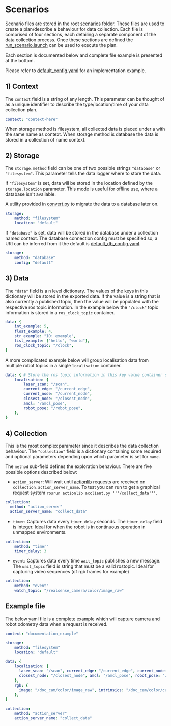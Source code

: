 # Scenarios

Scenario files are stored in the root [scenarios](../scenarios) folder. 
These files are used to create a plan/describe a behaviour for data collection.
Each file is comprised of four sections, each detailing a separate component of the data collection process.
Once these sections are defined the [run_scenario.launch](../launch/run_scenario.launch) can be used to execute the plan.

Each section is documented below and complete file example is presented at the bottom.

Please refer to [default_config.yaml](../scenarios/default_config.yaml) for an implementation example.

## 1) Context

The `context` field is a string of any length.
This parameter can be thought of as a unique identifier to describe the type/location/time of your data collection plan.
 
```yaml
context: "context-here"
```

When storage method is filesystem, all collected data is placed under a with the same name as context. 
When storage method is database the data is stored in a collection of name context.

## 2) Storage

The `storage.method` field can be one of two possible strings `"database"` or `"filesystem"`.
This parameter tells the data logger where to store the data. 

If `"filesystem"` is set, data will be stored in the location defined by the `storage.location` parameter.
This mode is useful for offline use, where a database isn't available. 

A utility provided in [convert.py](../scripts/convert.py) to migrate the data to a database later on.

```yaml
storage: 
    method: "filesystem"
    location: "default"
```

If `"database"` is set, data will be stored in the database under a collection named context. 
The database connection config must be specified so, a URI can be inferred from it the default is 
[default_db_config.yaml](../config/default_db_config.yaml).
 
```yaml
storage: 
    method: "database"
    config: "default" 
```

## 3) Data

The `"data"` field is a n level dictionary. The values of the keys in this dictionary will be stored 
in the exported data. If the value is a string that is also currently a published topic, then the value will be populated with
the respective ros topic information.
In the example below the `"/clock"` topic information is stored in a `ros_clock_topic` container.

```yaml
data: {
    int_example: 5,
    float_example: 4,
    str_example: "ID: example",
    list_example: ["hello", "world"],
    ros_clock_topic: "/clock",
}
```

A more complicated example below will group localisation data from multiple robot topics in a single `localisation` container.

```yaml
data: { # Store the ros topic information in this key value container structure
    localisation: {
        laser_scan: "/scan",
        current_edge: "/current_edge",
        current_node: "/current_node",
        closest_node: "/closest_node",
        amcl: "/amcl_pose",
        robot_pose: "/robot_pose",
    },
}
```

## 4) Collection

This is the most complex parameter since it describes the data collection behaviour. The `"collection"` field is 
a dictionary containing some required and optional parameters depending upon which parameter is set for `name`. 

The `method` sub-field defines the exploration behaviour. 
There are five possible options described below: 

 - `action_server`: Will wait until [actionlib](http://wiki.ros.org/actionlib/Tutorials) requests are received on 
 `collection.action_server_name`. To test you can run to get a graphical request system `rosrun actionlib axclient.py '''/collect_data'''`. 
```yaml
collection:
  method: "action_server"
  action_server_name: "collect_data"
```
 - `timer`: Captures data every `timer_delay` seconds. The `timer_delay` field is integer. 
 Ideal for when the robot is in continuous operation in unmapped environments.
```yaml
collection:
    method: "timer"
    timer_delay: 3
```
 - `event`: Captures data every time `wait_topic` publishes a new message. The `wait_topic` field is string that must 
 be a valid rostopic. 
 Ideal for capturing video sequences (of rgb frames for example)
```yaml
collection:
    method: "event" 
    watch_topic: "/realsense_camera/color/image_raw"
```

## Example file 

The below yaml file is a complete example which will capture camera and robot odometry data when a request is received.

```yaml
context: "documentation_example"

storage: 
    method: "filesystem"
    location: "default"

data: {
    localisation: {
      laser_scan: "/scan", current_edge: "/current_edge", current_node: "/current_node",
      closest_node: "/closest_node", amcl: "/amcl_pose", robot_pose: "/robot_pose"
    },
    rgb: {
      image: "/doc_cam/color/image_raw", intrinsics: "/doc_cam/color/camera_info"
    },
}

collection:
    method: "action_server"
    action_server_name: "collect_data"
```